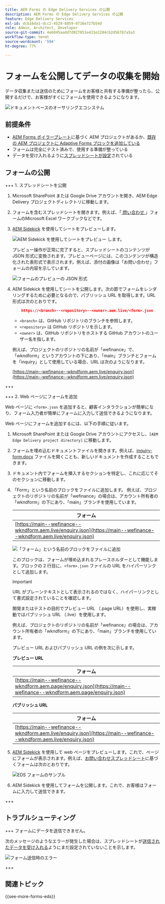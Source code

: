 ```yaml
---
title: AEM Forms の Edge Delivery Services の公開
description: AEM Forms の Edge Delivery Services の公開
feature: Edge Delivery Services
exl-id: dcb16da1-dcc2-4529-8859-0716e727b54d
role: Admin, Architect, Developer
source-git-commit: 4e6045aadd7d927851e431e2204cb2d56767a5a3
workflow-type: tm+mt
source-wordcount: '594'
ht-degree: 77%

---
```


# フォームを公開してデータの収集を開始

データ収集または送信のためにフォームをお客様と共有する準備が整ったら、公開するだけで、お客様がすぐにフォームを使用できるようになります。

![ドキュメントベースのオーサリングエコシステム](/help/edge/assets/document-based-authoring-workflow-publish-form.png)

## 前提条件

* [AEM Forms ボイラープレート](/help/edge/docs/forms/tutorial.md#create-a-new-aem-project-pre-configured-with-adaptive-forms-block)に基づく AEM プロジェクトがあるか、[既存の AEM プロジェクトに Adaptive Forms ブロックを追加している](/help/edge/docs/forms/tutorial.md#add-adaptive-forms-block-to-your-existing-aem-project)
* フォームは完全にテスト済みで、使用する準備が整っている
* データを受け入れるように[スプレッドシートが設定](/help/edge/docs/forms/submit-forms.md)されている


## フォームの公開

+++ 1. スプレッドシートを公開

1. Microsoft SharePoint または Google Drive アカウントを開き、AEM Edge Delivery プロジェクトディレクトリに移動します。

1. フォームを含むスプレッドシートを開きます。例えば、「[ 問い合わせ ](/help/edge/assets/enquiry.xlsx)」フォームのMicrosoft Excel ワークブックなどです。

1. [AEM Sidekick](https://www.aem.live/developer/tutorial#preview-and-publish-your-content) を使用してシートをプレビューします。

   ![AEM Sidekick を使用してシートをプレビュー](/help/edge/assets/preview-form.png) します。

   プレビュー操作が正常に完了すると、スプレッドシートのコンテンツが JSON 形式に変換されます。プレビューページには、このコンテンツが構造化された表形式で表示されます。例えば、添付の画像は「お問い合わせ」フォームの内容を示しています。

   ![フォームのプレビューの JSON 形式](/help/edge/assets/forms-preview-json-format.png)

1. AEM Sidekick を使用してシートを公開します。次の節でフォームをレンダリングするために必要となるので、パブリッシュ URL を取得します。URL 形式は次のとおりです。


   ```JSON
       https://<branch>--<repository>--<owner>.aem.live/<form>.json
   ```

   * `<branch>` は、GitHub リポジトリのブランチを参照します。
   * `<repository>` は GitHub リポジトリを示します。
   * `<owner>` は、GitHub リポジトリをホストする GitHub アカウントのユーザー名を指します。

   例えば、プロジェクトのリポジトリの名前が「wefinance」で、「wkndform」というアカウントの下にあり、「main」ブランチとフォームを「inquiry」として使用している場合、URL は次のようになります。

   [https://main--wefinance--wkndform.aem.live/enquiry.json](https://main--wefinance--wkndform.aem.live/enquiry.json)

+++

+++ 2. Web ページにフォームを追加

Web ページに `<form>.json` を追加すると、顧客インタラクションが簡単になり、フォーム入力者が簡単にフォームに入力して送信できるようになります。


Web ページにフォームを追加するには、以下の手順に従います。

1. Microsoft SharePoint または Google Drive アカウントにアクセスし、`[AEM Edge Delivery project directory]` に移動します。

1. フォームを埋め込むドキュメントファイルを開きます。例えば、[inquiry-form.docx](/help/edge/assets/enquiry-form.docx) ファイルを開くことも、新しいドキュメントを作成することもできます。

1. ドキュメント内でフォームを挿入するセクションを特定し、これに応じてそのセクションに移動します。

1. 「Form」という名前のブロックをファイルに追加します。 例えば、プロジェクトのリポジトリの名前が「wefinance」の場合は、アカウント所有者の「wkndform」の下にあり、「main」ブランチを使用しています。

   | フォーム |
   |---|
   | [https://main--wefinance--wkndform.aem.live/enquiry.json](https://main--wefinance--wkndform.aem.live/enquiry.json) |

   ![「フォーム」という名前のブロックをファイルに追加](/help/edge/assets/enquiry-doc-to-embed-form.png)

   このブロックは、フォームが埋め込まれるプレースホルダーとして機能します。ブロックの 2 行目に、`<form>.json` ファイルの URL をハイパーリンクとして追加します。

   >[!IMPORTANT]
   >
   >
   > URL がプレーンテキストとして表示されるのではなく、ハイパーリンクとして書式設定されていることを確認します。

   開発またはテストの目的でプレビュー URL （.page URL）を使用し、実稼動ではパブリッシュ URL （.live）を使用します。

   例えば、プロジェクトのリポジトリの名前が「wefinance」の場合は、アカウント所有者の「wkndform」の下にあり、「main」ブランチを使用しています。

   プレビュー URL およびパブリッシュ URL の例を次に示します。

   **プレビュー URL**

   | フォーム |
   |---|
   | [https://main--wefinance--wkndform.aem.page/enquiry.json](https://main--wefinance--wkndform.aem.page/enquiry.json) |


   **パブリッシュ URL**

   | フォーム |
   |---|
   | [https://main--wefinance--wkndform.aem.live/enquiry.json](https://main--wefinance--wkndform.aem.live/enquiry.json) |

1. [AEM Sidekick](https://www.aem.live/developer/tutorial#preview-and-publish-your-content) を使用して web ページをプレビューします。これで、ページにフォームが表示されます。例えば、[お問い合わせスプレッドシート](/help/edge/assets/enquiry.xlsx)に基づくフォームは次のとおりです。


   ![EDS フォームのサンプル](/help/edge/assets/updated-form.png)

1. AEM Sidekick を使用してフォームを公開します。これで、お客様はフォームに入力して送信できます。

+++

## トラブルシューティング

+++ フォームにデータを送信できません。

次のメッセージのようなエラーが発生した場合は、スプレッドシートが[送信されたデータを受け入れる](/help/edge/docs/forms/submit-forms.md)ようにまだ設定されていないことを示します。

![フォーム送信時のエラー](/help/edge/assets/form-error.png)

+++


## 関連トピック

{{see-more-forms-eds}}
